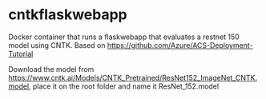 # cntkflaskwebapp

Docker container that runs a flaskwebapp that evaluates a restnet 150 model using CNTK. Based on https://github.com/Azure/ACS-Deployment-Tutorial

Download the model from https://www.cntk.ai/Models/CNTK_Pretrained/ResNet152_ImageNet_CNTK.model, place it on the root folder and name it ResNet_152.model
